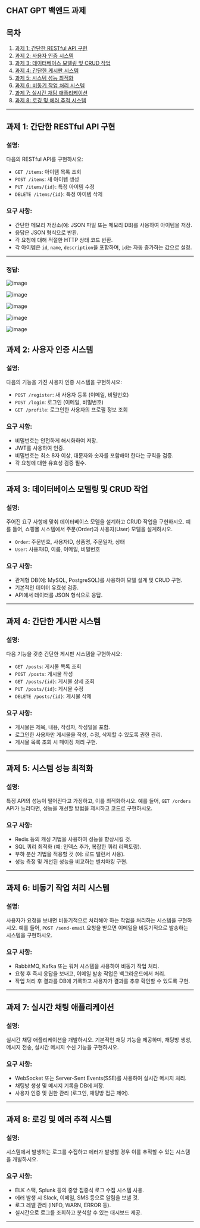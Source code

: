 ## CHAT GPT 백엔드 과제

## 목차
1. [과제 1: 간단한 RESTful API 구현](#과제-1-간단한-restful-api-구현)
2. [과제 2: 사용자 인증 시스템](#과제-2-사용자-인증-시스템)
3. [과제 3: 데이터베이스 모델링 및 CRUD 작업](#과제-3-데이터베이스-모델링-및-crud-작업)
4. [과제 4: 간단한 게시판 시스템](#과제-4-간단한-게시판-시스템)
5. [과제 5: 시스템 성능 최적화](#과제-5-시스템-성능-최적화)
6. [과제 6: 비동기 작업 처리 시스템](#과제-6-비동기-작업-처리-시스템)
7. [과제 7: 실시간 채팅 애플리케이션](#과제-7-실시간-채팅-애플리케이션)
8. [과제 8: 로깅 및 에러 추적 시스템](#과제-8-로깅-및-에러-추적-시스템)

---

## 과제 1: 간단한 RESTful API 구현

### 설명:
다음의 RESTful API를 구현하시오:

- `GET /items`: 아이템 목록 조회
- `POST /items`: 새 아이템 생성
- `PUT /items/{id}`: 특정 아이템 수정
- `DELETE /items/{id}`: 특정 아이템 삭제

### 요구 사항:
- 간단한 메모리 저장소(예: JSON 파일 또는 메모리 DB)를 사용하여 아이템을 저장.
- 응답은 JSON 형식으로 반환.
- 각 요청에 대해 적절한 HTTP 상태 코드 반환.
- 각 아이템은 `id`, `name`, `description`을 포함하며, `id`는 자동 증가하는 값으로 설정.

---

### 정답:
![image](https://github.com/user-attachments/assets/f37bc55b-df90-4eb5-8d96-6aa477e34453)

![image](https://github.com/user-attachments/assets/d5b872e4-0c3b-487c-b1ea-3f5834939a8a)

![image](https://github.com/user-attachments/assets/4cea9017-9c3e-4fbd-be11-2cc4a1aa13f3)

![image](https://github.com/user-attachments/assets/42b7dd08-4911-4074-8081-3d6d26a703c3)

![image](https://github.com/user-attachments/assets/e348da43-658f-41fc-973a-ff93032bbe40)

## 과제 2: 사용자 인증 시스템

### 설명:
다음의 기능을 가진 사용자 인증 시스템을 구현하시오:

- `POST /register`: 새 사용자 등록 (이메일, 비밀번호)
- `POST /login`: 로그인 (이메일, 비밀번호)
- `GET /profile`: 로그인한 사용자의 프로필 정보 조회

### 요구 사항:
- 비밀번호는 안전하게 해시화하여 저장.
- JWT를 사용하여 인증.
- 비밀번호는 최소 8자 이상, 대문자와 숫자를 포함해야 한다는 규칙을 검증.
- 각 요청에 대한 유효성 검증 필수.

---

## 과제 3: 데이터베이스 모델링 및 CRUD 작업

### 설명:
주어진 요구 사항에 맞춰 데이터베이스 모델을 설계하고 CRUD 작업을 구현하시오. 예를 들어, 쇼핑몰 시스템에서 주문(Order)과 사용자(User) 모델을 설계하시오.

- `Order`: 주문번호, 사용자ID, 상품명, 주문일자, 상태
- `User`: 사용자ID, 이름, 이메일, 비밀번호

### 요구 사항:
- 관계형 DB(예: MySQL, PostgreSQL)를 사용하여 모델 설계 및 CRUD 구현.
- 기본적인 데이터 유효성 검증.
- API에서 데이터를 JSON 형식으로 응답.

---

## 과제 4: 간단한 게시판 시스템

### 설명:
다음 기능을 갖춘 간단한 게시판 시스템을 구현하시오:

- `GET /posts`: 게시물 목록 조회
- `POST /posts`: 게시물 작성
- `GET /posts/{id}`: 게시물 상세 조회
- `PUT /posts/{id}`: 게시물 수정
- `DELETE /posts/{id}`: 게시물 삭제

### 요구 사항:
- 게시물은 제목, 내용, 작성자, 작성일을 포함.
- 로그인한 사용자만 게시물을 작성, 수정, 삭제할 수 있도록 권한 관리.
- 게시물 목록 조회 시 페이징 처리 구현.

---

## 과제 5: 시스템 성능 최적화

### 설명:
특정 API의 성능이 떨어진다고 가정하고, 이를 최적화하시오. 예를 들어, `GET /orders` API가 느리다면, 성능을 개선할 방법을 제시하고 코드로 구현하시오.

### 요구 사항:
- Redis 등의 캐싱 기법을 사용하여 성능을 향상시킬 것.
- SQL 쿼리 최적화 (예: 인덱스 추가, 복잡한 쿼리 리팩토링).
- 부하 분산 기법을 적용할 것 (예: 로드 밸런서 사용).
- 성능 측정 및 개선된 성능을 비교하는 벤치마킹 구현.

---

## 과제 6: 비동기 작업 처리 시스템

### 설명:
사용자가 요청을 보내면 비동기적으로 처리해야 하는 작업을 처리하는 시스템을 구현하시오. 예를 들어, `POST /send-email` 요청을 받으면 이메일을 비동기적으로 발송하는 시스템을 구현하시오.

### 요구 사항:
- RabbitMQ, Kafka 또는 워커 시스템을 사용하여 비동기 작업 처리.
- 요청 후 즉시 응답을 보내고, 이메일 발송 작업은 백그라운드에서 처리.
- 작업 처리 후 결과를 DB에 기록하고 사용자가 결과를 추후 확인할 수 있도록 구현.

---

## 과제 7: 실시간 채팅 애플리케이션

### 설명:
실시간 채팅 애플리케이션을 개발하시오. 기본적인 채팅 기능을 제공하며, 채팅방 생성, 메시지 전송, 실시간 메시지 수신 기능을 구현하시오.

### 요구 사항:
- WebSocket 또는 Server-Sent Events(SSE)를 사용하여 실시간 메시지 처리.
- 채팅방 생성 및 메시지 기록을 DB에 저장.
- 사용자 인증 및 권한 관리 (로그인, 채팅방 접근 제어).

---

## 과제 8: 로깅 및 에러 추적 시스템

### 설명:
시스템에서 발생하는 로그를 수집하고 에러가 발생할 경우 이를 추적할 수 있는 시스템을 개발하시오.

### 요구 사항:
- ELK 스택, Splunk 등의 중앙 집중식 로그 수집 시스템 사용.
- 에러 발생 시 Slack, 이메일, SMS 등으로 알림을 보낼 것.
- 로그 레벨 관리 (INFO, WARN, ERROR 등).
- 실시간으로 로그를 조회하고 분석할 수 있는 대시보드 제공.

---
